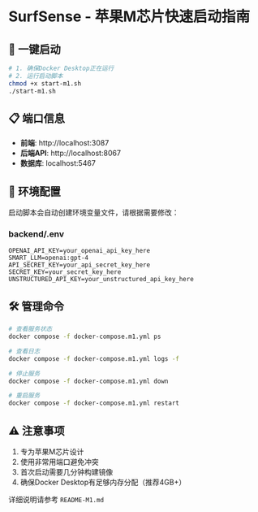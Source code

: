 # SurfSense - 苹果M芯片快速启动指南

## 🚀 一键启动

```bash
# 1. 确保Docker Desktop正在运行
# 2. 运行启动脚本
chmod +x start-m1.sh
./start-m1.sh
```

## 📋 端口信息

- **前端**: http://localhost:3087
- **后端API**: http://localhost:8067  
- **数据库**: localhost:5467

## 🔧 环境配置

启动脚本会自动创建环境变量文件，请根据需要修改：

### backend/.env
```
OPENAI_API_KEY=your_openai_api_key_here
SMART_LLM=openai:gpt-4
API_SECRET_KEY=your_api_secret_key_here
SECRET_KEY=your_secret_key_here
UNSTRUCTURED_API_KEY=your_unstructured_api_key_here
```

## 🛠️ 管理命令

```bash
# 查看服务状态
docker compose -f docker-compose.m1.yml ps

# 查看日志
docker compose -f docker-compose.m1.yml logs -f

# 停止服务
docker compose -f docker-compose.m1.yml down

# 重启服务
docker compose -f docker-compose.m1.yml restart
```

## ⚠️ 注意事项

1. 专为苹果M芯片设计
2. 使用非常用端口避免冲突
3. 首次启动需要几分钟构建镜像
4. 确保Docker Desktop有足够内存分配（推荐4GB+）

详细说明请参考 `README-M1.md`